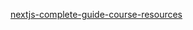 [nextjs-complete-guide-course-resources](https://github.com/mschwarzmueller/nextjs-complete-guide-course-resources)
